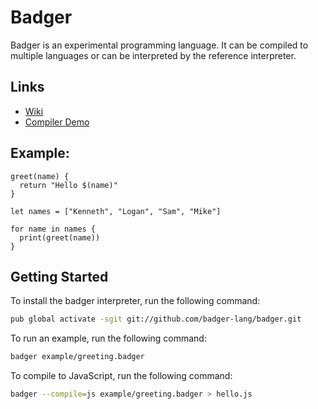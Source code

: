 # Badger

Badger is an experimental programming language.
It can be compiled to multiple languages or can be interpreted by the reference interpreter.

## Links

- [Wiki](https://github.com/badger-lang/badger/wiki)
- [Compiler Demo](http://badger.directcode.org/compiler.html)

## Example:

```badger
greet(name) {
  return "Hello $(name)"
}

let names = ["Kenneth", "Logan", "Sam", "Mike"]

for name in names {
  print(greet(name))
}
```

## Getting Started

To install the badger interpreter, run the following command:

```bash
pub global activate -sgit git://github.com/badger-lang/badger.git
```

To run an example, run the following command:

```bash
badger example/greeting.badger
```

To compile to JavaScript, run the following command:

```bash
badger --compile=js example/greeting.badger > hello.js
```
